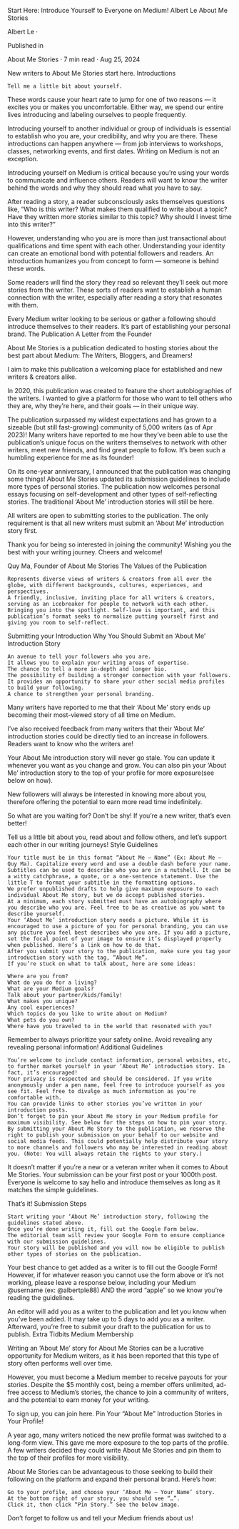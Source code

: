 Start Here: Introduce Yourself to Everyone on Medium!
Albert Le
About Me Stories

Albert Le
·

Published in

About Me Stories
·
7 min read
·
Aug 25, 2024

New writers to About Me Stories start here.
Introductions

    Tell me a little bit about yourself.

These words cause your heart rate to jump for one of two reasons — it excites you or makes you uncomfortable. Either way, we spend our entire lives introducing and labeling ourselves to people frequently.

Introducing yourself to another individual or group of individuals is essential to establish who you are, your credibility, and why you are there. These introductions can happen anywhere — from job interviews to workshops, classes, networking events, and first dates. Writing on Medium is not an exception.

Introducing yourself on Medium is critical because you’re using your words to communicate and influence others. Readers will want to know the writer behind the words and why they should read what you have to say.

After reading a story, a reader subconsciously asks themselves questions like, “Who is this writer? What makes them qualified to write about a topic? Have they written more stories similar to this topic? Why should I invest time into this writer?”

However, understanding who you are is more than just transactional about qualifications and time spent with each other. Understanding your identity can create an emotional bond with potential followers and readers. An introduction humanizes you from concept to form — someone is behind these words.

Some readers will find the story they read so relevant they’ll seek out more stories from the writer. These sorts of readers want to establish a human connection with the writer, especially after reading a story that resonates with them.

Every Medium writer looking to be serious or gather a following should introduce themselves to their readers. It’s part of establishing your personal brand.
The Publication
A Letter from the Founder

About Me Stories is a publication dedicated to hosting stories about the best part about Medium: The Writers, Bloggers, and Dreamers!

I aim to make this publication a welcoming place for established and new writers & creators alike.

In 2020, this publication was created to feature the short autobiographies of the writers. I wanted to give a platform for those who want to tell others who they are, why they’re here, and their goals — in their unique way.

The publication surpassed my wildest expectations and has grown to a sizeable (but still fast-growing) community of 5,000 writers (as of Apr 2023)! Many writers have reported to me how they’ve been able to use the publication’s unique focus on the writers themselves to network with other writers, meet new friends, and find great people to follow. It’s been such a humbling experience for me as its founder!

On its one-year anniversary, I announced that the publication was changing some things! About Me Stories updated its submission guidelines to include more types of personal stories. The publication now welcomes personal essays focusing on self-development and other types of self-reflecting stories. The traditional ‘About Me’ introduction stories will still be here.

All writers are open to submitting stories to the publication. The only requirement is that all new writers must submit an ‘About Me’ introduction story first.

Thank you for being so interested in joining the community! Wishing you the best with your writing journey. Cheers and welcome!

Quy Ma, Founder of About Me Stories
The Values of the Publication

    Represents diverse views of writers & creators from all over the globe, with different backgrounds, cultures, experiences, and perspectives.
    A friendly, inclusive, inviting place for all writers & creators, serving as an icebreaker for people to network with each other.
    Bringing you into the spotlight. Self-love is important, and this publication’s format seeks to normalize putting yourself first and giving you room to self-reflect.

Submitting your Introduction
Why You Should Submit an ‘About Me’ Introduction Story

    An avenue to tell your followers who you are.
    It allows you to explain your writing areas of expertise.
    The chance to tell a more in-depth and longer bio.
    The possibility of building a stronger connection with your followers.
    It provides an opportunity to share your other social media profiles to build your following.
    A chance to strengthen your personal branding.

Many writers have reported to me that their ‘About Me’ story ends up becoming their most-viewed story of all time on Medium.

I’ve also received feedback from many writers that their ‘About Me’ introduction stories could be directly tied to an increase in followers. Readers want to know who the writers are!

Your About Me introduction story will never go stale. You can update it whenever you want as you change and grow. You can also pin your ‘About Me’ introduction story to the top of your profile for more exposure(see below on how).

New followers will always be interested in knowing more about you, therefore offering the potential to earn more read time indefinitely.

So what are you waiting for? Don’t be shy! If you’re a new writer, that’s even better!

Tell us a little bit about you, read about and follow others, and let’s support each other in our writing journeys!
Style Guidelines

    Your title must be in this format “About Me — Name” (Ex: About Me — Quy Ma). Capitalize every word and use a double dash before your name.
    Subtitles can be used to describe who you are in a nutshell. It can be a witty catchphrase, a quote, or a one-sentence statement. Use the little T to format your subtitle in the formatting options.
    We prefer unpublished drafts to help give maximum exposure to each individual About Me story, but we do accept published stories.
    At a minimum, each story submitted must have an autobiography where you describe who you are. Feel free to be as creative as you want to describe yourself.
    Your ‘About Me’ introduction story needs a picture. While it is encouraged to use a picture of you for personal branding, you can use any picture you feel best describes who you are. If you add a picture, set the focal point of your image to ensure it’s displayed properly when published. Here’s a link on how to do that.
    After you submit your story to the publication, make sure you tag your introduction story with the tag, “About Me”.
    If you’re stuck on what to talk about, here are some ideas:

    Where are you from?
    What do you do for a living?
    What are your Medium goals?
    Talk about your partner/kids/family!
    What makes you unique?
    Any cool experiences?
    Which topics do you like to write about on Medium?
    What pets do you own?
    Where have you traveled to in the world that resonated with you?

Remember to always prioritize your safety online. Avoid revealing any revealing personal information!
Additional Guidelines

    You’re welcome to include contact information, personal websites, etc, to further market yourself in your ‘About Me’ introduction story. In fact, it’s encouraged!
    Your privacy is respected and should be considered. If you write anonymously under a pen name, feel free to introduce yourself as you see fit. Feel free to divulge as much information as you’re comfortable with.
    You can provide links to other stories you’ve written in your introduction posts.
    Don’t forget to pin your About Me story in your Medium profile for maximum visibility. See below for the steps on how to pin your story.
    By submitting your About Me Story to the publication, we reserve the right to publish your submission on your behalf to our website and social media feeds. This could potentially help distribute your story to more channels and followers who may be interested in reading about you. (Note: You will always retain the rights to your story.)

It doesn’t matter if you’re a new or a veteran writer when it comes to About Me Stories. Your submission can be your first post or your 1000th post. Everyone is welcome to say hello and introduce themselves as long as it matches the simple guidelines.

That’s it!
Submission Steps

    Start writing your ‘About Me’ introduction story, following the guidelines stated above.
    Once you’re done writing it, fill out the Google Form below.
    The editorial team will review your Google Form to ensure compliance with our submission guidelines.
    Your story will be published and you will now be eligible to publish other types of stories on the publication.

Your best chance to get added as a writer is to fill out the Google Form! However, if for whatever reason you cannot use the form above or it’s not working, please leave a response below, including your Medium @username (ex: @albertple88) AND the word “apple” so we know you’re reading the guidelines.

An editor will add you as a writer to the publication and let you know when you’ve been added. It may take up to 5 days to add you as a writer. Afterward, you’re free to submit your draft to the publication for us to publish.
Extra Tidbits
Medium Membership

Writing an ‘About Me’ story for About Me Stories can be a lucrative opportunity for Medium writers, as it has been reported that this type of story often performs well over time.

However, you must become a Medium member to receive payouts for your stories. Despite the $5 monthly cost, being a member offers unlimited, ad-free access to Medium’s stories, the chance to join a community of writers, and the potential to earn money for your writing.

To sign up, you can join here.
Pin Your “About Me” Introduction Stories in Your Profile!

A year ago, many writers noticed the new profile format was switched to a long-form view. This gave me more exposure to the top parts of the profile. A few writers decided they could write About Me Stories and pin them to the top of their profiles for more visibility.

About Me Stories can be advantageous to those seeking to build their following on the platform and expand their personal brand.
Here’s how:

    Go to your profile, and choose your ‘About Me — Your Name’ story.
    At the bottom right of your story, you should see “…”.
    Click it, then click “Pin Story.” See the below image.

Don’t forget to follow us and tell your Medium friends about us!
